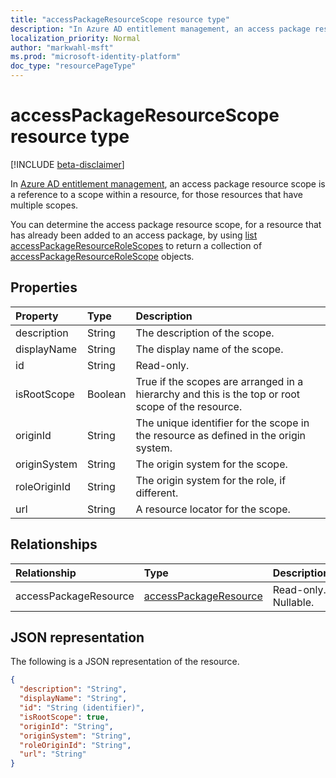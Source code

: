 ```yaml
---
title: "accessPackageResourceScope resource type"
description: "In Azure AD entitlement management, an access package resource scope is a reference to a scope within a resource."
localization_priority: Normal
author: "markwahl-msft"
ms.prod: "microsoft-identity-platform"
doc_type: "resourcePageType"
---
```


# accessPackageResourceScope resource type

[!INCLUDE [beta-disclaimer](../../includes/beta-disclaimer.md)]

In [Azure AD entitlement management](entitlementmanagement-root.md), an access package resource scope is a reference to a scope within a resource, for those resources that have multiple scopes.

You can determine the access package resource scope, for a resource that has already been added to an access package, by using [list accessPackageResourceRoleScopes](../api/accesspackage-list-accesspackageresourcerolescopes.md) to return a collection of [accessPackageResourceRoleScope](accesspackageresourcerolescope.md) objects.

## Properties

| Property     | Type        | Description |
|:-------------|:------------|:------------|
|description|String|The description of the scope.|
|displayName|String|The display name of the scope.|
|id|String| Read-only.|
|isRootScope|Boolean|True if the scopes are arranged in a hierarchy and this is the top or root scope of the resource.|
|originId|String|The unique identifier for the scope in the resource as defined in the origin system.|
|originSystem|String|The origin system for the scope.|
|roleOriginId|String|The origin system for the role, if different.|
|url|String|A resource locator for the scope.|

## Relationships

| Relationship | Type        | Description |
|:-------------|:------------|:------------|
|accessPackageResource|[accessPackageResource](accesspackageresource.md)| Read-only. Nullable.|

## JSON representation

The following is a JSON representation of the resource.

<!-- {
  "blockType": "resource",
  "optionalProperties": [

  ],
  "@odata.type": "microsoft.graph.accessPackageResourceScope",
  "baseType": "",
  "keyProperty": "id"
}-->

```json
{
  "description": "String",
  "displayName": "String",
  "id": "String (identifier)",
  "isRootScope": true,
  "originId": "String",
  "originSystem": "String",
  "roleOriginId": "String",
  "url": "String"
}
```

<!-- uuid: 16cd6b66-4b1a-43a1-adaf-3a886856ed98
2019-02-04 14:57:30 UTC -->
<!-- {
  "type": "#page.annotation",
  "description": "accessPackageResourceScope resource",
  "keywords": "",
  "section": "documentation",
  "tocPath": ""
}-->
